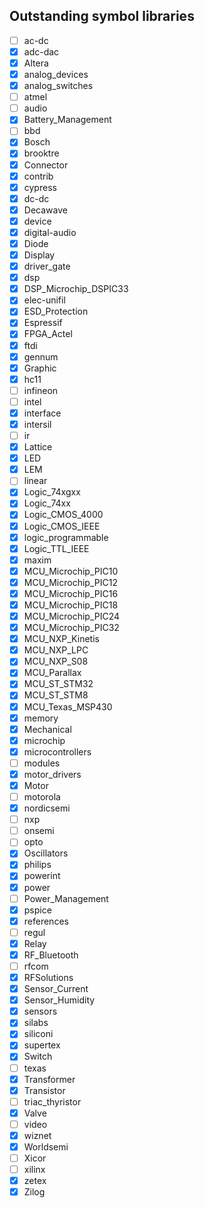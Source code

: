 ## Outstanding symbol libraries

- [ ] ac-dc
- [x] adc-dac
- [x] Altera
- [x] analog_devices
- [x] analog_switches
- [ ] atmel
- [ ] audio
- [x] Battery_Management
- [ ] bbd
- [x] Bosch
- [x] brooktre
- [x] Connector
- [x] contrib
- [x] cypress
- [x] dc-dc
- [x] Decawave
- [x] device
- [x] digital-audio
- [x] Diode
- [x] Display
- [x] driver_gate
- [x] dsp
- [x] DSP_Microchip_DSPIC33
- [x] elec-unifil
- [x] ESD_Protection
- [x] Espressif
- [x] FPGA_Actel
- [x] ftdi
- [x] gennum
- [x] Graphic
- [x] hc11
- [ ] infineon
- [ ] intel
- [x] interface
- [x] intersil
- [ ] ir
- [x] Lattice
- [x] LED
- [x] LEM
- [ ] linear
- [x] Logic_74xgxx
- [x] Logic_74xx
- [x] Logic_CMOS_4000
- [x] Logic_CMOS_IEEE
- [x] logic_programmable
- [x] Logic_TTL_IEEE
- [x] maxim
- [x] MCU_Microchip_PIC10
- [x] MCU_Microchip_PIC12
- [x] MCU_Microchip_PIC16
- [x] MCU_Microchip_PIC18
- [x] MCU_Microchip_PIC24
- [x] MCU_Microchip_PIC32
- [x] MCU_NXP_Kinetis
- [x] MCU_NXP_LPC
- [x] MCU_NXP_S08
- [x] MCU_Parallax
- [x] MCU_ST_STM32
- [x] MCU_ST_STM8
- [x] MCU_Texas_MSP430
- [x] memory
- [x] Mechanical
- [x] microchip
- [x] microcontrollers
- [ ] modules
- [x] motor_drivers
- [x] Motor
- [ ] motorola
- [x] nordicsemi
- [ ] nxp
- [ ] onsemi
- [ ] opto
- [x] Oscillators
- [x] philips
- [x] powerint
- [x] power
- [ ] Power_Management
- [x] pspice
- [x] references
- [ ] regul
- [x] Relay
- [x] RF_Bluetooth
- [ ] rfcom
- [x] RFSolutions
- [x] Sensor_Current
- [x] Sensor_Humidity
- [x] sensors
- [x] silabs
- [x] siliconi
- [x] supertex
- [x] Switch
- [ ] texas
- [x] Transformer
- [x] Transistor
- [ ] triac_thyristor
- [x] Valve
- [ ] video
- [x] wiznet
- [x] Worldsemi
- [ ] Xicor
- [ ] xilinx
- [x] zetex
- [x] Zilog

